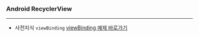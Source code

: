 ### Android RecyclerView
---

- 사전지식
  `viewBinding`
  [viewBinding 예제 바로가기](https://github.com/boris920308/hoon_android_lib/tree/main/hoon_viewbinding)